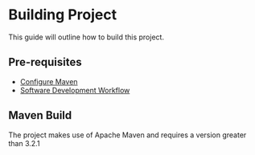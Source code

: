 # Building Project

This guide will outline how to build this project.

## Pre-requisites
* [Configure Maven](../infrastrcture/configure_maven.md)
* [Software Development Workflow](../technical/development_workflow.md)

## Maven Build

The project makes use of Apache Maven and requires a version greater than 3.2.1